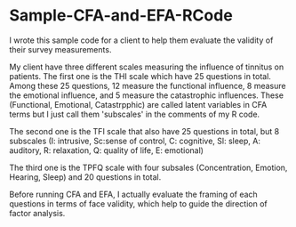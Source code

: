 # Sample-CFA-and-EFA-RCode
I wrote this sample code for a client to help them evaluate the validity of their survey measurements. 

My client have three different scales measuring the influence of tinnitus on patients.
The first one is the THI scale which have 25 questions in total. Among these 25 questions, 12 measure the functional influence, 8 measure the emotional influence, and 5 measure the catastrophic influences. These (Functional, Emotional, Catastrpphic) are called latent variables in CFA terms but I just call them 'subscales' in the comments of my R code.

The second one is the TFI scale that also have 25 questions in total, but 8 subscales (I: intrusive, Sc:sense of control, C: cognitive, Sl: sleep, A: auditory, R: relaxation, Q: quality of life, E: emotional)

The third one is the TPFQ scale with four subsales (Concentration, Emotion, Hearing, Sleep) and 20 questions in total.

Before running CFA and EFA, I actually evaluate the framing of each questions in terms of face validity, which help to guide the direction of factor analysis.